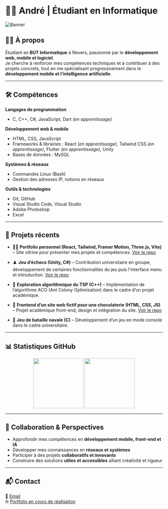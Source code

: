 # 👨‍💻 André | Étudiant en Informatique  

![Banner](https://capsule-render.vercel.app/api?type=rect&color=0:0f2027,100:2c5364&height=100&section=header&text=André%20Tinco%20Pumacahua&fontSize=28&fontColor=ffffff&fontAlign=50&animation=fadeIn)  

## 🧑‍🎓 À propos  
Étudiant en **BUT Informatique** à Nevers, passionné par le **développement web, mobile et logiciel**.  
Je cherche à renforcer mes compétences techniques et à contribuer à des projets concrets, tout en me spécialisant progressivement dans le **développement mobile et l’intelligence artificielle**.  

---

## 🛠️ Compétences  

**Langages de programmation**  
- C, C++, C#, JavaScript, Dart *(en apprentissage)*  

**Développement web & mobile**  
- HTML, CSS, JavaScript  
- Frameworks & librairies : React *(en apprentissage)*, Tailwind CSS *(en apprentissage)*, Flutter *(en apprentissage)*, Unity  
- Bases de données : MySQL  

**Systèmes & réseaux**  
- Commandes Linux (Bash)  
- Gestion des adresses IP, notions en réseaux  

**Outils & technologies**  
- Git, GitHub  
- Visual Studio Code, Visual Studio  
- Adobe Photoshop  
- Excel  

---

## 📂 Projets récents  

- 👨‍💻 **Portfolio personnel (React, Tailwind, Framer Motion, Three.js, Vite)** – Site vitrine pour présenter mes projets et compétences. [Voir le repo](https://github.com/A-thepuma/mon-portfolio)  

- ♟️ **Jeu d’échecs (Unity, C#)** – Contribution universitaire en groupe, développement de certaines fonctionnalités du jeu puis l'interface menu et introduction. [Voir le repo](https://github.com/nom-utilisateur/projet-echecs](https://github.com/yayexy/Chess))  

- 🔎 **Exploration algorithmique du TSP (C++)** – Implémentation de l’algorithme ACO (Ant Colony Optimization) dans le cadre d’un projet académique. 

- 🍫 **Frontend d’un site web fictif pour une chocolaterie (HTML, CSS, JS)** – Projet académique front-end, design et intégration du site. [Voir le repo](https://github.com/Th3Ph3nix3/-UB-SAE-Recueil-Besoin)  

- 🚢 **Jeu de bataille navale (C)** – Développement d’un jeu en mode console dans le cadre universitaire. 


---

## 📊 Statistiques GitHub  

<p align="center">
  <img src="https://github-readme-stats.vercel.app/api?username=A-thepuma&show_icons=true&theme=tokyonight&hide_border=true" height="160"/>
  <img src="https://github-readme-stats.vercel.app/api/top-langs/?username=A-thepuma&layout=compact&theme=tokyonight&hide_border=true" height="160"/>
</p>  

---

## 🤝 Collaboration & Perspectives  

- Approfondir mes compétences en **développement mobile, front-end et IA**  
- Développer mes connaissances en **réseaux et systèmes**  
- Participer à des projets **collaboratifs et innovants**  
- Construire des solutions **utiles et accessibles** alliant créativité et rigueur  

---

## 📬 Contact  

📩 [Email](mailto:andretincopumacahua@gmail.com)  
🌐 [Portfolio en cours de réalisation](#)

